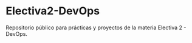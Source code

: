 # Electiva2-DevOps
Repositorio público para prácticas y proyectos de la materia Electiva 2 - DevOps.
